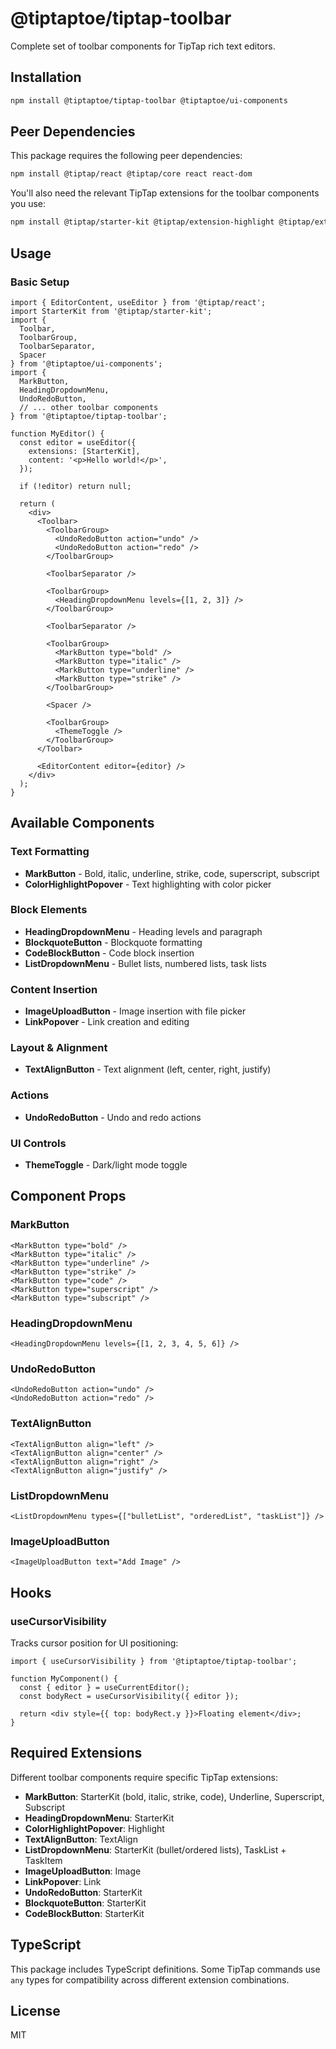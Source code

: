 # @tiptaptoe/tiptap-toolbar

Complete set of toolbar components for TipTap rich text editors.

## Installation

```bash
npm install @tiptaptoe/tiptap-toolbar @tiptaptoe/ui-components
```

## Peer Dependencies

This package requires the following peer dependencies:

```bash
npm install @tiptap/react @tiptap/core react react-dom
```

You'll also need the relevant TipTap extensions for the toolbar components you use:

```bash
npm install @tiptap/starter-kit @tiptap/extension-highlight @tiptap/extension-image @tiptap/extension-link @tiptap/extension-subscript @tiptap/extension-superscript @tiptap/extension-task-item @tiptap/extension-task-list @tiptap/extension-text-align @tiptap/extension-underline
```

## Usage

### Basic Setup

```tsx
import { EditorContent, useEditor } from '@tiptap/react';
import StarterKit from '@tiptap/starter-kit';
import { 
  Toolbar, 
  ToolbarGroup, 
  ToolbarSeparator,
  Spacer 
} from '@tiptaptoe/ui-components';
import {
  MarkButton,
  HeadingDropdownMenu,
  UndoRedoButton,
  // ... other toolbar components
} from '@tiptaptoe/tiptap-toolbar';

function MyEditor() {
  const editor = useEditor({
    extensions: [StarterKit],
    content: '<p>Hello world!</p>',
  });

  if (!editor) return null;

  return (
    <div>
      <Toolbar>
        <ToolbarGroup>
          <UndoRedoButton action="undo" />
          <UndoRedoButton action="redo" />
        </ToolbarGroup>
        
        <ToolbarSeparator />
        
        <ToolbarGroup>
          <HeadingDropdownMenu levels={[1, 2, 3]} />
        </ToolbarGroup>
        
        <ToolbarSeparator />
        
        <ToolbarGroup>
          <MarkButton type="bold" />
          <MarkButton type="italic" />
          <MarkButton type="underline" />
          <MarkButton type="strike" />
        </ToolbarGroup>
        
        <Spacer />
        
        <ToolbarGroup>
          <ThemeToggle />
        </ToolbarGroup>
      </Toolbar>
      
      <EditorContent editor={editor} />
    </div>
  );
}
```

## Available Components

### Text Formatting
- **MarkButton** - Bold, italic, underline, strike, code, superscript, subscript
- **ColorHighlightPopover** - Text highlighting with color picker

### Block Elements  
- **HeadingDropdownMenu** - Heading levels and paragraph
- **BlockquoteButton** - Blockquote formatting
- **CodeBlockButton** - Code block insertion
- **ListDropdownMenu** - Bullet lists, numbered lists, task lists

### Content Insertion
- **ImageUploadButton** - Image insertion with file picker
- **LinkPopover** - Link creation and editing

### Layout & Alignment
- **TextAlignButton** - Text alignment (left, center, right, justify)

### Actions
- **UndoRedoButton** - Undo and redo actions

### UI Controls
- **ThemeToggle** - Dark/light mode toggle

## Component Props

### MarkButton
```tsx
<MarkButton type="bold" />
<MarkButton type="italic" />
<MarkButton type="underline" />
<MarkButton type="strike" />
<MarkButton type="code" />
<MarkButton type="superscript" />
<MarkButton type="subscript" />
```

### HeadingDropdownMenu
```tsx
<HeadingDropdownMenu levels={[1, 2, 3, 4, 5, 6]} />
```

### UndoRedoButton
```tsx
<UndoRedoButton action="undo" />
<UndoRedoButton action="redo" />
```

### TextAlignButton
```tsx
<TextAlignButton align="left" />
<TextAlignButton align="center" />
<TextAlignButton align="right" />
<TextAlignButton align="justify" />
```

### ListDropdownMenu
```tsx
<ListDropdownMenu types={["bulletList", "orderedList", "taskList"]} />
```

### ImageUploadButton
```tsx
<ImageUploadButton text="Add Image" />
```

## Hooks

### useCursorVisibility
Tracks cursor position for UI positioning:

```tsx
import { useCursorVisibility } from '@tiptaptoe/tiptap-toolbar';

function MyComponent() {
  const { editor } = useCurrentEditor();
  const bodyRect = useCursorVisibility({ editor });
  
  return <div style={{ top: bodyRect.y }}>Floating element</div>;
}
```

## Required Extensions

Different toolbar components require specific TipTap extensions:

- **MarkButton**: StarterKit (bold, italic, strike, code), Underline, Superscript, Subscript
- **HeadingDropdownMenu**: StarterKit  
- **ColorHighlightPopover**: Highlight
- **TextAlignButton**: TextAlign
- **ListDropdownMenu**: StarterKit (bullet/ordered lists), TaskList + TaskItem
- **ImageUploadButton**: Image
- **LinkPopover**: Link
- **UndoRedoButton**: StarterKit
- **BlockquoteButton**: StarterKit
- **CodeBlockButton**: StarterKit

## TypeScript

This package includes TypeScript definitions. Some TipTap commands use `any` types for compatibility across different extension combinations.

## License

MIT